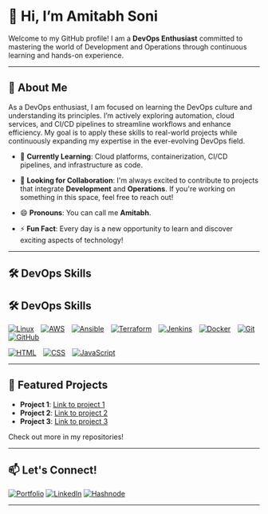 # 👋 Hi, I’m Amitabh Soni

Welcome to my GitHub profile! I am a **DevOps Enthusiast** committed to mastering the world of Development and Operations through continuous learning and hands-on experience.

---

## 🚀 About Me

As a DevOps enthusiast, I am focused on learning the DevOps culture and understanding its principles. I’m actively exploring automation, cloud services, and CI/CD pipelines to streamline workflows and enhance efficiency. My goal is to apply these skills to real-world projects while continuously expanding my expertise in the ever-evolving DevOps field.

- 🌱 **Currently Learning**: Cloud platforms, containerization, CI/CD pipelines, and infrastructure as code.
- 🤝 **Looking for Collaboration**: I'm always excited to contribute to projects that integrate **Development** and **Operations**. If you're working on something in this space, feel free to reach out!

- 😄 **Pronouns**: You can call me **Amitabh**.
- ⚡ **Fun Fact**: Every day is a new opportunity to learn and discover exciting aspects of technology!

---

## 🛠️ DevOps Skills

## 🛠️ DevOps Skills

[![Linux](https://skillicons.dev/icons?i=linux)](https://skillicons.dev)
<span style="margin-right: 10px;"></span>
[![AWS](https://skillicons.dev/icons?i=aws)](https://skillicons.dev)
<span style="margin-right: 10px;"></span>
[![Ansible](https://skillicons.dev/icons?i=ansible)](https://skillicons.dev)
<span style="margin-right: 10px;"></span>
[![Terraform](https://skillicons.dev/icons?i=terraform)](https://skillicons.dev)
<span style="margin-right: 10px;"></span>
[![Jenkins](https://skillicons.dev/icons?i=jenkins)](https://skillicons.dev)
<span style="margin-right: 10px;"></span>
[![Docker](https://skillicons.dev/icons?i=docker)](https://skillicons.dev)
<span style="margin-right: 10px;"></span>
[![Git](https://skillicons.dev/icons?i=git)](https://skillicons.dev)
<span style="margin-right: 10px;"></span>
[![GitHub](https://skillicons.dev/icons?i=github)](https://skillicons.dev)
<span style="margin-right: 10px;"></span>
<!-- [![Kubernetes](https://skillicons.dev/icons?i=kubernetes)](https://skillicons.dev) -->
[![HTML](https://skillicons.dev/icons?i=html)](https://skillicons.dev)
<span style="margin-right: 10px;"></span>
[![CSS](https://skillicons.dev/icons?i=css)](https://skillicons.dev)
<span style="margin-right: 10px;"></span>
[![JavaScript](https://skillicons.dev/icons?i=javascript)](https://skillicons.dev)


<!-- [![Kubernetes](https://skillicons.dev/icons?i=kubernetes)](https://skillicons.dev) -->

---

## 🌟 Featured Projects

- **Project 1**: [Link to project 1](#)
- **Project 2**: [Link to project 2](#)
- **Project 3**: [Link to project 3](#)

Check out more in my repositories!

---

## 📫 Let's Connect!

[![Portfolio](https://img.shields.io/badge/Portfolio-00A98F?style=for-the-badge)](https://amitabh.engineer/)
[![LinkedIn](https://img.shields.io/badge/LinkedIn-0077B5?style=for-the-badge&logo=linkedin&logoColor=white)](https://linkedin.com/in/amitabh-soni-devops)
[![Hashnode](https://img.shields.io/badge/Hashnode-2962FF?style=for-the-badge&logo=hashnode&logoColor=white)](https://amitabhdevops.hashnode.dev/)

---
